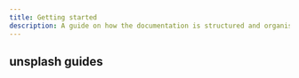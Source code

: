 ```yaml
---
title: Getting started
description: A guide on how the documentation is structured and organised
---
```


## unsplash guides
